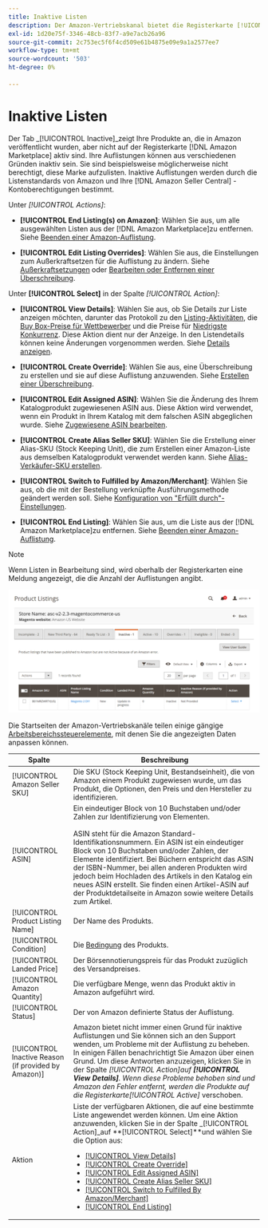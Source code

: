 ```yaml
---
title: Inaktive Listen
description: Der Amazon-Vertriebskanal bietet die Registerkarte [!UICONTROL Inactive] , um Ihre derzeit inaktiven [!DNL Amazon Marketplace] Auflistungen zu überwachen.
exl-id: 1d20e75f-3346-48cb-83f7-a9e7acb26a96
source-git-commit: 2c753ec5f6f4cd509e61b4875e09e9a1a2577ee7
workflow-type: tm+mt
source-wordcount: '503'
ht-degree: 0%

---
```


# Inaktive Listen

Der Tab _[!UICONTROL Inactive]_zeigt Ihre Produkte an, die in Amazon veröffentlicht wurden, aber nicht auf der Registerkarte [!DNL Amazon Marketplace] aktiv sind. Ihre Auflistungen können aus verschiedenen Gründen inaktiv sein. Sie sind beispielsweise möglicherweise nicht berechtigt, diese Marke aufzulisten. Inaktive Auflistungen werden durch die Listenstandards von Amazon und Ihre [!DNL Amazon Seller Central] -Kontoberechtigungen bestimmt.

Unter _[!UICONTROL Actions]_:

- **[!UICONTROL End Listing(s) on Amazon]**: Wählen Sie aus, um alle ausgewählten Listen aus der  [!DNL Amazon Marketplace]zu entfernen. Siehe [Beenden einer Amazon-Auflistung](./end-listings-manually.md).

- **[!UICONTROL Edit Listing Overrides]**: Wählen Sie aus, die Einstellungen zum Außerkraftsetzen für die Auflistung zu ändern. Siehe [Außerkraftsetzungen](./overrides.md) oder [Bearbeiten oder Entfernen einer Überschreibung](./creating-editing-overrides.md#edit-override-single-listing).

Unter **[!UICONTROL Select]** in der Spalte _[!UICONTROL Action]_:

- **[!UICONTROL View Details]**: Wählen Sie aus, ob Sie Details zur Liste anzeigen möchten, darunter das Protokoll zu den  [Listing-Aktivitäten](./product-listing-details.md#listing-activity-log), die  [Buy Box-Preise für Wettbewerber](./product-listing-details.md#buy-box-competitor-pricing) und die Preise für  [Niedrigste Konkurrenz](./product-listing-details.md#lowest-competitor-pricing). Diese Aktion dient nur der Anzeige. In den Listendetails können keine Änderungen vorgenommen werden. Siehe [Details anzeigen](./product-listing-details.md).

- **[!UICONTROL Create Override]**: Wählen Sie aus, eine Überschreibung zu erstellen und sie auf diese Auflistung anzuwenden. Siehe [Erstellen einer Überschreibung](./creating-editing-overrides.md).

- **[!UICONTROL Edit Assigned ASIN]**: Wählen Sie die Änderung des Ihrem Katalogprodukt zugewiesenen ASIN aus. Diese Aktion wird verwendet, wenn ein Produkt in Ihrem Katalog mit dem falschen ASIN abgeglichen wurde. Siehe [Zugewiesene ASIN bearbeiten](./edit-assigned-asin.md).

- **[!UICONTROL Create Alias Seller SKU]**: Wählen Sie die Erstellung einer Alias-SKU (Stock Keeping Unit), die zum Erstellen einer Amazon-Liste aus demselben Katalogprodukt verwendet werden kann. Siehe [Alias-Verkäufer-SKU erstellen](./create-alias-seller-sku.md).

- **[!UICONTROL Switch to Fulfilled by Amazon/Merchant]**: Wählen Sie aus, ob die mit der Bestellung verknüpfte Ausführungsmethode geändert werden soll. Siehe [Konfiguration von &quot;Erfüllt durch&quot;-Einstellungen](./fulfilled-by.md#configure-fulfilled-by-settings).

- **[!UICONTROL End Listing]**: Wählen Sie aus, um die Liste aus der  [!DNL Amazon Marketplace]zu entfernen. Siehe [Beenden einer Amazon-Auflistung](./end-listings-manually.md).

>[!NOTE]
>
>Wenn Listen in Bearbeitung sind, wird oberhalb der Registerkarten eine Meldung angezeigt, die die Anzahl der Auflistungen angibt.

![Inaktive Amazon-Listen](assets/amazon-inactive-listings.png)

Die Startseiten der Amazon-Vertriebskanäle teilen einige gängige [Arbeitsbereichssteuerelemente](./workspace-controls.md), mit denen Sie die angezeigten Daten anpassen können.

| Spalte | Beschreibung |
|--- |--- |
| [!UICONTROL Amazon Seller SKU] | Die SKU (Stock Keeping Unit, Bestandseinheit), die von Amazon einem Produkt zugewiesen wurde, um das Produkt, die Optionen, den Preis und den Hersteller zu identifizieren. |
| [!UICONTROL ASIN] | Ein eindeutiger Block von 10 Buchstaben und/oder Zahlen zur Identifizierung von Elementen.<br><br>ASIN steht für die Amazon Standard-Identifikationsnummern. Ein ASIN ist ein eindeutiger Block von 10 Buchstaben und/oder Zahlen, der Elemente identifiziert. Bei Büchern entspricht das ASIN der ISBN-Nummer, bei allen anderen Produkten wird jedoch beim Hochladen des Artikels in den Katalog ein neues ASIN erstellt. Sie finden einen Artikel-ASIN auf der Produktdetailseite in Amazon sowie weitere Details zum Artikel. |
| [!UICONTROL Product Listing Name] | Der Name des Produkts. |
| [!UICONTROL Condition] | Die [Bedingung](./product-listing-condition.md) des Produkts. |
| [!UICONTROL Landed Price] | Der Börsennotierungspreis für das Produkt zuzüglich des Versandpreises. |
| [!UICONTROL Amazon Quantity] | Die verfügbare Menge, wenn das Produkt aktiv in Amazon aufgeführt wird. |
| [!UICONTROL Status] | Der von Amazon definierte Status der Auflistung. |
| [!UICONTROL Inactive Reason (if provided by Amazon)] | Amazon bietet nicht immer einen Grund für inaktive Auflistungen und Sie können sich an den Support wenden, um Probleme mit der Auflistung zu beheben. In einigen Fällen benachrichtigt Sie Amazon über einen Grund. Um diese Antworten anzuzeigen, klicken Sie in der Spalte _[!UICONTROL Action]_auf **[!UICONTROL View Details]**. Wenn diese Probleme behoben sind und Amazon den Fehler entfernt, werden die Produkte auf die Registerkarte_[!UICONTROL Active]_ verschoben. |
| Aktion | Liste der verfügbaren Aktionen, die auf eine bestimmte Liste angewendet werden können. Um eine Aktion anzuwenden, klicken Sie in der Spalte _[!UICONTROL Action]_auf **[!UICONTROL Select]**und wählen Sie die Option aus:<ul><li>[[!UICONTROL View Details]](./product-listing-details.md)</li><li>[[!UICONTROL Create Override]](./creating-editing-overrides.md)</li><li>[[!UICONTROL Edit Assigned ASIN]](./edit-assigned-asin.md)</li><li>[[!UICONTROL Create Alias Seller SKU]](./create-alias-seller-sku.md#region-specific)</li><li>[[!UICONTROL Switch to Fulfilled By Amazon/Merchant]](./fulfilled-by.md#configure-fulfilled-by-settings)</li><li>[[!UICONTROL End Listing]](./end-listings-manually.md)</li></ul> |
